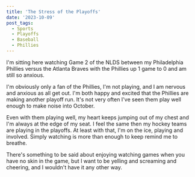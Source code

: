 ```yaml
---
title: 'The Stress of the Playoffs'
date: '2023-10-09'
post_tags:
  - Sports
  - Playoffs
  - Baseball
  - Phillies
---
```


I'm sitting here watching Game 2 of the NLDS between my Philadelphia Phillies versus the Atlanta Braves with the Phillies up 1 game to 0 and am still so anxious.
<!-- excerpt -->

I'm obviously only a fan of the Phillies, I'm not playing, and I am nervous and anxious as all get out. I'm both happy and excited that the Phillies are making another playoff run. It's not very often I've seen them play well enough to make noise into October.

Even with them playing well, my heart keeps jumping out of my chest and I'm always at the edge of my seat. I feel the same then my hockey teams are playing in the playoffs. At least with that, I'm on the ice, playing and involved. Simply watching is more than enough to keep remind me to breathe.

There's something to be said about enjoying watching games when you have no skin in the game, but I want to be yelling and screaming and cheering, and I wouldn't have it any other way.